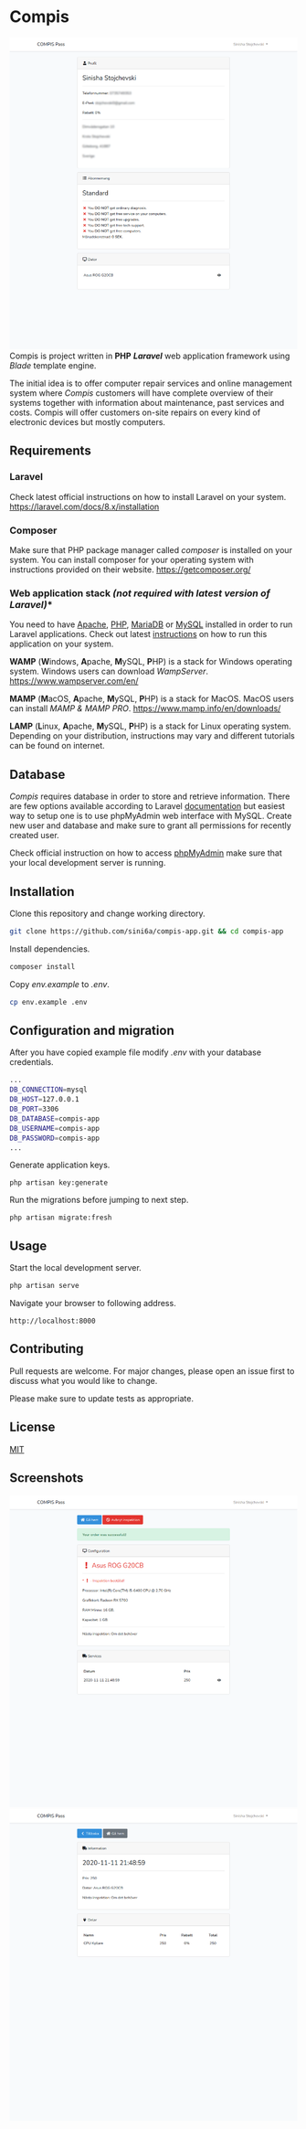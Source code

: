 # Compis
![Screenshot #1](/screenshots/1.png?raw=true "Screenshot #1")
Compis is project written in **PHP** ***Laravel*** web application framework using *Blade* template engine.

The initial idea is to offer computer repair services and online management system where *Compis* customers will have complete overview of their systems together with information about maintenance, past services and costs. Compis will offer customers on-site repairs on every kind of electronic devices but mostly computers.

## Requirements

### Laravel
Check latest official instructions on how to install Laravel on your system.
https://laravel.com/docs/8.x/installation

### Composer
Make sure that PHP package manager called *composer* is installed on your system. You can install composer for your operating system with instructions provided on their website.
https://getcomposer.org/

### Web application stack *(not required with latest version of Laravel)**
You need to have [Apache](https://httpd.apache.org/), [PHP](https://www.php.net/), [MariaDB](https://mariadb.org/) or [MySQL](https://www.mysql.com/) installed in order to run Laravel applications. Check out latest [instructions](https://laravel.com/docs/7.x) on how to run this application on your system.

**WAMP** (**W**indows, **A**pache, **M**ySQL, **P**HP) is a stack for Windows operating system. Windows users can download *WampServer*.
https://www.wampserver.com/en/

**MAMP** (**M**acOS, **A**pache, **M**ySQL, **P**HP) is a stack for MacOS. MacOS users can install *MAMP & MAMP PRO*.
https://www.mamp.info/en/downloads/

**LAMP** (**L**inux, **A**pache, **M**ySQL, **P**HP) is a stack for Linux operating system. Depending on your distribution, instructions may vary and different tutorials can be found on internet. 

## Database
*Compis* requires database in order to store and retrieve information. There are few options available according to Laravel [documentation](https://laravel.com/docs/8.x/database) but easiest way to setup one is to use phpMyAdmin web interface with MySQL. Create new user and database and make sure to grant all permissions for recently created user. 

Check official instruction on how to access [phpMyAdmin](https://docs.phpmyadmin.net/en/latest/) make sure that your local development server is running.

## Installation



Clone this repository and change working directory.
```bash
git clone https://github.com/sini6a/compis-app.git && cd compis-app
```

Install dependencies.
```bash
composer install
```

Copy *env.example* to *.env*.
```bash
cp env.example .env
```


## Configuration and migration

After you have copied example file modify *.env* with your database credentials.
```bash
...
DB_CONNECTION=mysql
DB_HOST=127.0.0.1
DB_PORT=3306
DB_DATABASE=compis-app
DB_USERNAME=compis-app
DB_PASSWORD=compis-app
...
```

Generate application keys.
```
php artisan key:generate
```

Run the migrations before jumping to next step.
```
php artisan migrate:fresh
```

## Usage

Start the local development server.
```bash
php artisan serve
```

Navigate your browser to following address.
```url
http://localhost:8000
```


## Contributing
Pull requests are welcome. For major changes, please open an issue first to discuss what you would like to change.

Please make sure to update tests as appropriate.

## License
[MIT](https://choosealicense.com/licenses/mit/)

## Screenshots

![Screenshot #2](/screenshots/2.png?raw=true "Screenshot #2")
![Screenshot #3](/screenshots/3.png?raw=true "Screenshot #3")

